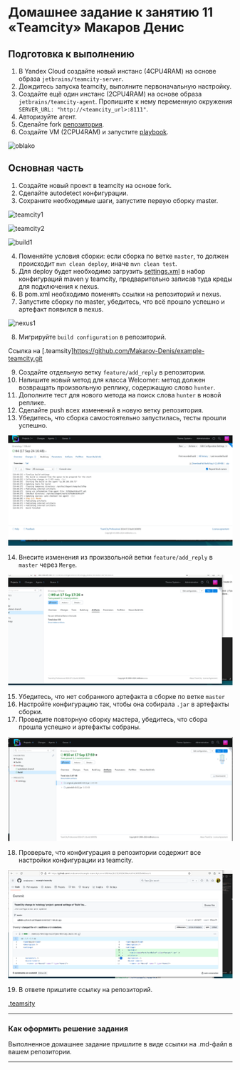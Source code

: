 # Домашнее задание к занятию 11 «Teamcity» Макаров Денис

## Подготовка к выполнению

1. В Yandex Cloud создайте новый инстанс (4CPU4RAM) на основе образа `jetbrains/teamcity-server`.
2. Дождитесь запуска teamcity, выполните первоначальную настройку.
3. Создайте ещё один инстанс (2CPU4RAM) на основе образа `jetbrains/teamcity-agent`. Пропишите к нему переменную окружения `SERVER_URL: "http://<teamcity_url>:8111"`.
4. Авторизуйте агент.
5. Сделайте fork [репозитория](https://github.com/aragastmatb/example-teamcity).
6. Создайте VM (2CPU4RAM) и запустите [playbook](./infrastructure).

![oblako](https://github.com/user-attachments/assets/ed1552f3-3148-4d05-a690-ffd2886808e6)

## Основная часть

1. Создайте новый проект в teamcity на основе fork.
2. Сделайте autodetect конфигурации.
3. Сохраните необходимые шаги, запустите первую сборку master.

![teamcity1](https://github.com/user-attachments/assets/0b705680-fcec-4e3d-8ab9-676dd1688a92)

![teamcity2](https://github.com/user-attachments/assets/4f2ea4a4-c890-4278-999d-4e25003c145f)

![build1](https://github.com/user-attachments/assets/5939f41d-ebd2-4df1-a37d-18d3a15277a6)

4. Поменяйте условия сборки: если сборка по ветке `master`, то должен происходит `mvn clean deploy`, иначе `mvn clean test`.
5. Для deploy будет необходимо загрузить [settings.xml](./teamcity/settings.xml) в набор конфигураций maven у teamcity, предварительно записав туда креды для подключения к nexus.
6. В pom.xml необходимо поменять ссылки на репозиторий и nexus.
7. Запустите сборку по master, убедитесь, что всё прошло успешно и артефакт появился в nexus.

![nexus1](https://github.com/user-attachments/assets/f538a05d-064f-43bc-8c42-5adcc575eb34)


8. Мигрируйте `build configuration` в репозиторий.


Ссылка на [.teamsity]https://github.com/Makarov-Denis/example-teamcity.git

9. Создайте отдельную ветку `feature/add_reply` в репозитории.
10. Напишите новый метод для класса Welcomer: метод должен возвращать произвольную реплику, содержащую слово `hunter`.
11. Дополните тест для нового метода на поиск слова `hunter` в новой реплике.
12. Сделайте push всех изменений в новую ветку репозитория.
13. Убедитесь, что сборка самостоятельно запустилась, тесты прошли успешно.

![t8](https://github.com/smabramov/09-ci-05-teamcity/blob/7beac47e8acc62c79e912f186c77bf3f0ec53103/jpg/t8.png)

14. Внесите изменения из произвольной ветки `feature/add_reply` в `master` через `Merge`.

![t9](https://github.com/smabramov/09-ci-05-teamcity/blob/7beac47e8acc62c79e912f186c77bf3f0ec53103/jpg/t9.png)

15. Убедитесь, что нет собранного артефакта в сборке по ветке `master`
16. Настройте конфигурацию так, чтобы она собирала `.jar` в артефакты сборки.
17. Проведите повторную сборку мастера, убедитесь, что сбора прошла успешно и артефакты собраны.

![t10](https://github.com/smabramov/09-ci-05-teamcity/blob/7beac47e8acc62c79e912f186c77bf3f0ec53103/jpg/t10.png)

18. Проверьте, что конфигурация в репозитории содержит все настройки конфигурации из teamcity.

![t11](https://github.com/smabramov/09-ci-05-teamcity/blob/7beac47e8acc62c79e912f186c77bf3f0ec53103/jpg/t11.png)

19. В ответе пришлите ссылку на репозиторий.

[.teamsity](https://github.com/smabramov/example-teamcity.git)

---

### Как оформить решение задания

Выполненное домашнее задание пришлите в виде ссылки на .md-файл в вашем репозитории.

---
